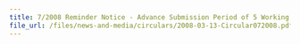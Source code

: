 ```yaml
---
title: 7/2008 Reminder Notice - Advance Submission Period of 5 Working Days for Strategic Goods Permit Declarations
file_url: /files/news-and-media/circulars/2008-03-13-Circular072008.pdf
---
```

